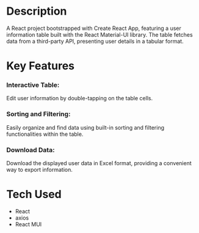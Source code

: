 # Description
A React project bootstrapped with Create React App, featuring a user information table built with the React Material-UI library. The table fetches data from a third-party API, presenting user details in a tabular format.
# Key Features
### Interactive Table:

Edit user information by double-tapping on the table cells.
### Sorting and Filtering:

Easily organize and find data using built-in sorting and filtering functionalities within the table.
### Download Data:

Download the displayed user data in Excel format, providing a convenient way to export information.
# Tech Used
* React
* axios
* React MUI



